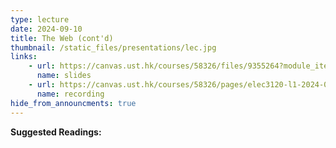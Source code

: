 ```yaml
---
type: lecture
date: 2024-09-10
title: The Web (cont'd)
thumbnail: /static_files/presentations/lec.jpg
links: 
    - url: https://canvas.ust.hk/courses/58326/files/9355264?module_item_id=1421371
      name: slides
    - url: https://canvas.ust.hk/courses/58326/pages/elec3120-l1-2024-09-10-15-00
      name: recording
hide_from_announcments: true
---
```

**Suggested Readings:**
